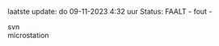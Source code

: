 laatste update: 
do 09-11-2023  4:32   uur 
Status: FAALT - fout - 
<div class="service R">svn</div><div class="service R">microstation</div>